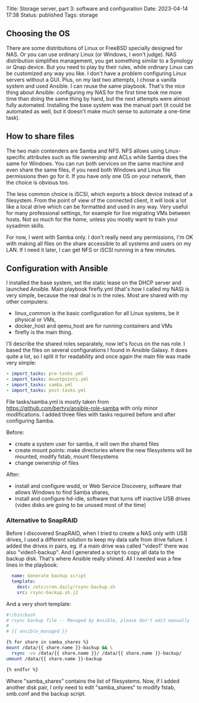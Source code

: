 Title: Storage server, part 3: software and configuration
Date: 2023-04-14 17:38
Status: published
Tags: storage


## Choosing the OS

There are some distributions of Linux or FreeBSD specially designed for NAS. Or you can use ordinary Linux
(or Windows, I won't judge). NAS distribution simplifies management, you get something similar to a Synology
or Qnap device. But you need to play by their rules, while ordinary Linux can be customized any way you like.
I don't have a problem configuring Linux servers without a GUI. Plus, on my last two attempts, I chose a vanilla
system and used Ansible. I can reuse the same playbook. That's the nice thing about Ansible: configuring my NAS for
the first time took me more time than doing the same thing by hand, but the next attempts were almost fully automated.
Installing the base system was the manual part (it could be automated as well, but it doesn't make much sense to
automate a one-time task). 


## How to share files

The two main contenders are Samba and NFS. NFS allows using Linux-specific attributes such as file ownership and ACLs 
while Samba does the same for Windows. You can run both services on the same machine and even share the same
files, if you need both Windows and Linux file permissions then go for it. If you have only one OS on your network, then
the choice is obvious too. 

The less common choice is iSCSI, which exports a block device instead of a filesystem. From the point of view of the
connected client, it will look a lot like a local drive which can be formatted and used in any way. Very useful for
many professional settings, for example for live migrating VMs between hosts. Not so much for the home, unless
you mostly want to train your sysadmin skills. 

For now, I went with Samba only. I don't really need any permissions, I'm OK with making all files on the share accessible to all
systems and users on my LAN. If I need it later, I can get NFS or iSCSI running in a few minutes.


## Configuration with Ansible

I installed the base system, set the static lease on the DHCP server and launched Ansible. Main playbook firefly.yml (that's
how I called my NAS) is very simple, because the real deal is in the roles. Most are shared with my other computers:

- linux_common is the basic configuration for all Linux systems, be it physical or VMs,
- docker_host and qemu_host are for running containers and VMs
- firefly is the main thing.

I'll describe the shared roles separately, now let's focus on the nas role. I based the files on several configurations I found in Ansible Galaxy.
It does quite a lot, so I split it for readability and once again the main file was made very simple:

```yaml
- import_tasks: pre-tasks.yml
- import_tasks: mountpoints.yml
- import_tasks: samba.yml
- import_tasks: post-tasks.yml
```

File tasks/samba.yml  is mostly taken from https://github.com/bertvv/ansible-role-samba with only minor modifications. I added three
files with tasks required before and after configuring Samba.

Before:

- create a system user for samba, it will own the shared files
- create mount points: make directories where the new filesystems will be mounted, modify fstab, mount filesystems
- change ownership of files

After:

- install and configure wsdd, or  Web Service Discovery, software that allows Windows to find Samba shares,
- install and configure hd-idle, software that turns off inactive USB drives (video disks are going to be unused most of the time)


### Alternative to SnapRAID

Before I discovered SnapRAID, when I tried to create a NAS only with USB drives, I used a different solution to keep my data safe from
drive failure. I added the drives in pairs, eg. if a main drive was called "video1" there was also "video1-backup". And I generated a script
to copy all data to the backup disk. That's where Ansible really shined. All I needed was a few lines in the playbook:

```yaml
  name: Generate backup script
  template:
	dest: /etc/cron.daily/rsync-backup.sh
	src: rsync-backup.sh.j2
```

And a very short template:

```bash
#!/bin/bash
# rsync backup file -- Managed by Ansible, please don't edit manually
#
# {{ ansible_managed }}

{% for share in samba_shares %}
mount /data/{{ share.name }}-backup && \
  rsync -va /data/{{ share.name }}/ /data/{{ share.name }}-backup/
umount /data/{{ share.name }}-backup

{% endfor %}

```

Where "samba_shares" contains the list of filesystems. Now, if I added another disk pair, I only need to edit "samba_shares" to modify fstab, smb.conf and the backup script.


